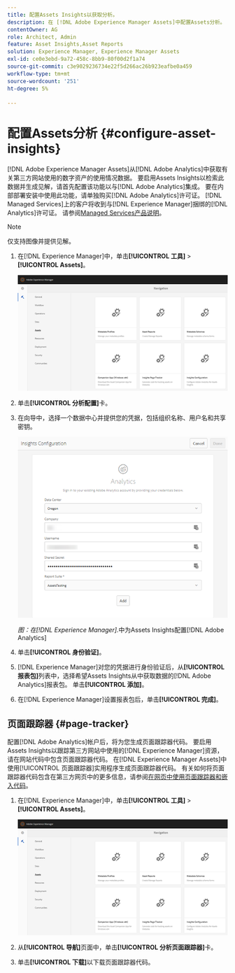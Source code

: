 ```yaml
---
title: 配置Assets Insights以获取分析。
description: 在 [!DNL Adobe Experience Manager Assets]中配置Assets分析。
contentOwner: AG
role: Architect, Admin
feature: Asset Insights,Asset Reports
solution: Experience Manager, Experience Manager Assets
exl-id: ce0e3ebd-9a72-458c-8bb9-80f00d2f1a74
source-git-commit: c3e9029236734e22f5d266ac26b923eafbe0a459
workflow-type: tm+mt
source-wordcount: '251'
ht-degree: 5%

---
```


# 配置Assets分析 {#configure-asset-insights}

[!DNL Adobe Experience Manager Assets]从[!DNL Adobe Analytics]中获取有关第三方网站使用的数字资产的使用情况数据。 要启用Assets Insights以检索此数据并生成见解，请首先配置该功能以与[!DNL Adobe Analytics]集成。 要在内部部署安装中使用此功能，请单独购买[!DNL Adobe Analytics]许可证。 [!DNL Managed Services]上的客户将收到与[!DNL Experience Manager]捆绑的[!DNL Analytics]许可证。 请参阅[Managed Services产品说明](https://helpx.adobe.com/cn/legal/product-descriptions/adobe-experience-manager-managed-services.html)。

>[!NOTE]
>
>仅支持图像并提供见解。

1. 在[!DNL Experience Manager]中，单击&#x200B;**[!UICONTROL 工具]** > **[!UICONTROL Assets]**。

   ![chlimage_1-72](assets/chlimage_1-210.png)

1. 单击&#x200B;**[!UICONTROL 分析配置]**&#x200B;卡。
1. 在向导中，选择一个数据中心并提供您的凭据，包括组织名称、用户名和共享密钥。

   ![在Experience Manager中为Assets Insights配置Adobe Analytics](assets/insights_config2.png)

   *图：在[!DNL Experience Manager].*&#x200B;中为Assets Insights配置[!DNL Adobe Analytics]

1. 单击&#x200B;**[!UICONTROL 身份验证]**。
1. [!DNL Experience Manager]对您的凭据进行身份验证后，从&#x200B;**[!UICONTROL 报表包]**&#x200B;列表中，选择希望Assets Insights从中获取数据的[!DNL Adobe Analytics]报表包。 单击&#x200B;**[!UICONTROL 添加]**。
1. 在[!DNL Experience Manager]设置报表包后，单击&#x200B;**[!UICONTROL 完成]**。

## 页面跟踪器 {#page-tracker}

配置[!DNL Adobe Analytics]帐户后，将为您生成页面跟踪器代码。 要启用Assets Insights以跟踪第三方网站中使用的[!DNL Experience Manager]资源，请在网站代码中包含页面跟踪器代码。 在[!DNL Experience Manager Assets]中使用[!UICONTROL 页面跟踪器]实用程序生成页面跟踪器代码。 有关如何将页面跟踪器代码包含在第三方网页中的更多信息，请参阅[在网页中使用页面跟踪器和嵌入代码](/help/assets/use-page-tracker.md)。

1. 在[!DNL Experience Manager]中，单击&#x200B;**[!UICONTROL 工具]** > **[!UICONTROL Assets]**。

   ![chlimage_1-73](assets/chlimage_1-214.png)

1. 从&#x200B;**[!UICONTROL 导航]**&#x200B;页面中，单击&#x200B;**[!UICONTROL 分析页面跟踪器]**&#x200B;卡。
1. 单击&#x200B;**[!UICONTROL 下载]**&#x200B;以下载页面跟踪器代码。
